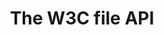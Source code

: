 ---
title: The W3C file API
authors:
- bruce-lawson
intro: 'The W3C file API provides a way to load files into the browser and find out information about them, such as size, type, etc., as well as manipulating their contents. In this article Bruce Lawson takes you through the current partial implementation of the File API available in Opera 11.10 final.'
layout: article
---